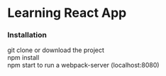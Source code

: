 # Learning React App

### Installation
git clone or download the project  
npm install  
npm start to run a webpack-server (localhost:8080)  
